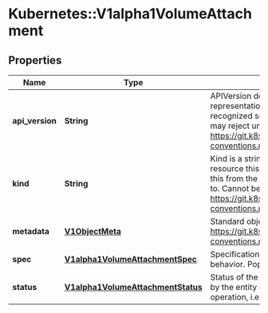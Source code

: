 # Kubernetes::V1alpha1VolumeAttachment

## Properties
Name | Type | Description | Notes
------------ | ------------- | ------------- | -------------
**api_version** | **String** | APIVersion defines the versioned schema of this representation of an object. Servers should convert recognized schemas to the latest internal value, and may reject unrecognized values. More info: https://git.k8s.io/community/contributors/devel/api-conventions.md#resources | [optional] 
**kind** | **String** | Kind is a string value representing the REST resource this object represents. Servers may infer this from the endpoint the client submits requests to. Cannot be updated. In CamelCase. More info: https://git.k8s.io/community/contributors/devel/api-conventions.md#types-kinds | [optional] 
**metadata** | [**V1ObjectMeta**](V1ObjectMeta.md) | Standard object metadata. More info: https://git.k8s.io/community/contributors/devel/api-conventions.md#metadata | [optional] 
**spec** | [**V1alpha1VolumeAttachmentSpec**](V1alpha1VolumeAttachmentSpec.md) | Specification of the desired attach/detach volume behavior. Populated by the Kubernetes system. | 
**status** | [**V1alpha1VolumeAttachmentStatus**](V1alpha1VolumeAttachmentStatus.md) | Status of the VolumeAttachment request. Populated by the entity completing the attach or detach operation, i.e. the external-attacher. | [optional] 


